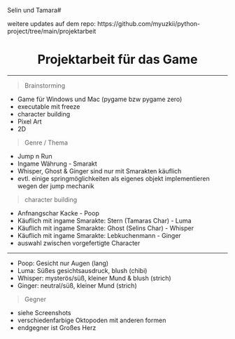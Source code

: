 
$\text{Selin \ und \ Tamara}$#

$\text{weitere updates auf dem repo: https://github.com/myuzkii/python-project/tree/main/projektarbeit }$
# $$\text{Projektarbeit \ für \ das \ Game}$$
--------------------------------------------------------------------
> $\text{Brainstorming}$
+ Game für Windows und Mac (pygame bzw pygame zero)
+ executable mit freeze
+ character building
+ Pixel Art
+ 2D

> $\text{Genre / Thema}$
+ Jump n Run
+ Ingame Währung - Smarakt
+ Whisper, Ghost & Ginger sind nur mit Smarakten käuflich
+ evtl. einige springmöglichkeiten als eigenes objekt implementieren wegen der jump mechanik

> $\text{character building}$
+ Anfnangschar Kacke - Poop
+ Käuflich mit ingame Smarakte: Stern (Tamaras Char) - Luma
+ Käuflich mit ingame Smarakte: Ghost (Selins Char) - Whisper
+ Käuflich mit ingame Smarakte: Lebkuchenmann - Ginger
+ auswahl zwischen vorgefertigte Character 
--------------------------------------------------------------------
+ Poop: Gesicht nur Augen (lang)
+ Luma: Süßes gesichtsausdruck, blush (chibi)
+ Whisper: mysterös/süß, kleiner Mund & blush (strich)
+ Ginger: neutral/süß, kleiner Mund (strich)
   
> $\text{Gegner}$
+ siehe Screenshots
+ verschiedenfarbige Oktopoden mit anderen formen
+ endgegner ist Großes Herz